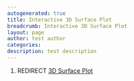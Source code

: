 ```yaml
---
autogenerated: true
title: Interactive 3D Surface Plot
breadcrumb: Interactive 3D Surface Plot
layout: page
author: test author
categories: 
description: test description
---
```


1.  REDIRECT [3D Surface Plot](3D_Surface_Plot "wikilink")
